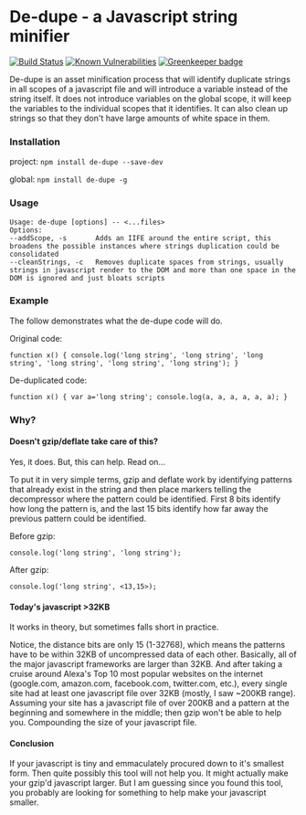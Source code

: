 # De-dupe - a Javascript string minifier

[![Build Status](https://travis-ci.org/markis/de-dupe.svg?branch=master)](https://travis-ci.org/markis/de-dupe) [![Known Vulnerabilities](https://snyk.io/test/github/markis/de-dupe/badge.svg)](https://snyk.io/test/github/markis/de-dupe) [![Greenkeeper badge](https://badges.greenkeeper.io/markis/de-dupe.svg)](https://greenkeeper.io/)

De-dupe is an asset minification process that will identify duplicate strings in all scopes of a javascript file and will introduce a variable instead of the string itself.  It does not introduce variables on the global scope, it will keep the variables to the individual scopes that it identifies.  It can also clean up strings so that they don't have large amounts of white space in them.

### Installation

project:
`npm install de-dupe --save-dev`

global:
`npm install de-dupe -g`

### Usage

```
Usage: de-dupe [options] -- <...files>
Options:
--addScope, -s       Adds an IIFE around the entire script, this broadens the possible instances where strings duplication could be consolidated
--cleanStrings, -c   Removes duplicate spaces from strings, usually strings in javascript render to the DOM and more than one space in the DOM is ignored and just bloats scripts
```

### Example

The follow demonstrates what the de-dupe code will do.

Original code:
```
function x() { console.log('long string', 'long string', 'long string', 'long string', 'long string', 'long string'); }
```

De-duplicated code:
```
function x() { var a='long string'; console.log(a, a, a, a, a, a); }
```

### Why?

#### Doesn't gzip/deflate take care of this?

Yes, it does. But, this can help. Read on...

To put it in very simple terms, gzip and deflate work by identifying patterns that already exist in the string and then
place markers telling the decompressor where the pattern could be identified.  First 8 bits identify how long the pattern is, and the last 15 bits identify how far away the previous pattern could be identified.

Before gzip:
```
console.log('long string', 'long string');
```

After gzip:
```
console.log('long string', <13,15>);
```

#### Today's javascript >32KB

It works in theory, but sometimes falls short in practice.

Notice, the distance bits are only 15 (1-32768), which means the patterns have to be within 32KB of uncompressed data of each other. Basically, all of the major javascript frameworks are larger than 32KB.  And after taking a cruise around Alexa's Top 10 most popular websites on the internet (google.com, amazon.com, facebook.com, twitter.com, etc.), every single site had at least one javascript file over 32KB (mostly, I saw ~200KB range).  Assuming your site has a javascript file of over 200KB and a pattern at the beginning and somewhere in the middle; then gzip won't be able to help you.  Compounding the size of your javascript file.

#### Conclusion

If your javascript is tiny and emmaculately procured down to it's smallest form. Then quite possibly this tool will not help you. It might actually make your gzip'd javascript larger. But I am guessing since you found this tool, you probably are looking for something to help make your javascript smaller.
